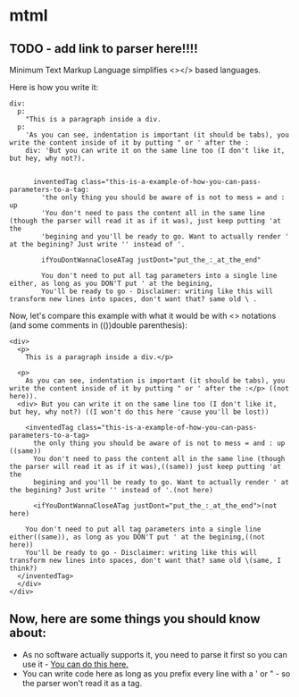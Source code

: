 # mtml
## TODO - add link to parser here!!!!

Minimum Text Markup Language simplifies &lt;>&lt;/> based languages.

Here is how you write it:

```
div:
  p:
    "This is a paragraph inside a div.
  p:
    'As you can see, indentation is important (it should be tabs), you write the content inside of it by putting " or ' after the :
    div: 'But you can write it on the same line too (I don't like it, but hey, why not?).


      inventedTag class="this-is-a-example-of-how-you-can-pass-parameters-to-a-tag:
        'the only thing you should be aware of is not to mess = and : up
        'You don't need to pass the content all in the same line (though the parser will read it as if it was), just keep putting 'at the
        'begining and you'll be ready to go. Want to actually render ' at the begining? Just write '' instead of '.

        ifYouDontWannaCloseATag justDont="put_the_:_at_the_end"

        You don't need to put all tag parameters into a single line either, as long as you DON'T put ' at the begining,
        You'll be ready to go - Disclaimer: writing like this will transform new lines into spaces, don't want that? same old \ .

```

Now, let's compare this example with what it would be with <> notations (and some comments in (())double parenthesis):

```
<div>
  <p>
    This is a paragraph inside a div.</p>

  <p>
    As you can see, indentation is important (it should be tabs), you write the content inside of it by putting " or ' after the :</p> ((not here)).
  <div> But you can write it on the same line too (I don't like it, but hey, why not?) ((I won't do this here 'cause you'll be lost))

    <inventedTag class="this-is-a-example-of-how-you-can-pass-parameters-to-a-tag>
      the only thing you should be aware of is not to mess = and : up ((same))
      You don't need to pass the content all in the same line (though the parser will read it as if it was),((same)) just keep putting 'at the
      begining and you'll be ready to go. Want to actually render ' at the begining? Just write '' instead of '.(not here)

      <ifYouDontWannaCloseATag justDont="put_the_:_at_the_end">(not here)
    
    You don't need to put all tag parameters into a single line either((same)), as long as you DON'T put ' at the begining,((not here))
    You'll be ready to go - Disclaimer: writing like this will transform new lines into spaces, don't want that? same old \(same, I think?)
  </inventedTag>
  </div>
</div>

```
## Now, here are some things you should know about:

- As no software actually supports it, you need to parse it first so you can use it - [You can do this here.](https://htmlpreview.github.io/?https://github.com/JeffVenancius/mtml/blob/main/index.html)
- You can write code here as long as you prefix every line with a ' or " - so the parser won't read it as a tag.
